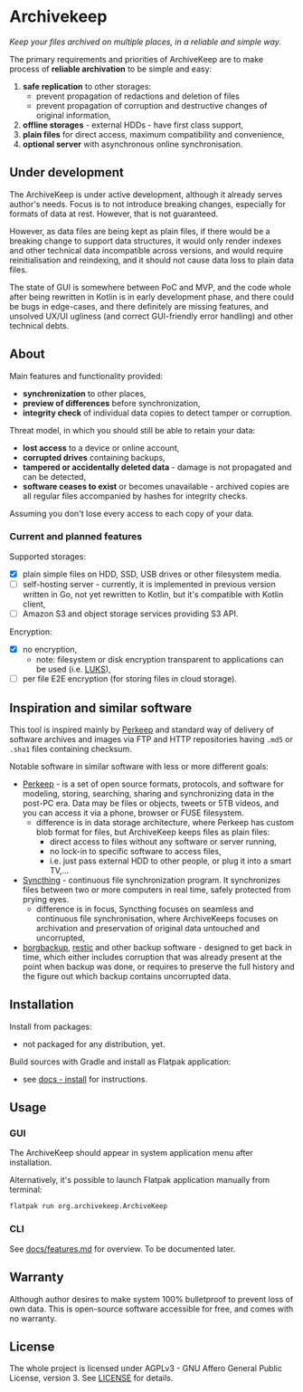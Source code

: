 Archivekeep
===========

_Keep your files archived on multiple places, in a reliable and simple way._

The primary requirements and priorities of ArchiveKeep are to make process of **reliable archivation** to be simple and easy:

1. **safe replication** to other storages:
    - prevent propagation of redactions and deletion of files
    - prevent propagation of corruption and destructive changes of original information, 
2. **offline storages** - external HDDs - have first class support,
3. **plain files** for direct access, maximum compatibility and convenience,
4. **optional server** with asynchronous online synchronisation.

## Under development

The ArchiveKeep is under active development, although it already serves author's needs. Focus is to not introduce breaking changes, especially for formats of data at rest. However, that is not guaranteed.

However, as data files are being kept as plain files, if there would be a breaking change to support data structures, it would only render indexes and other technical data incompatible across versions, and would require reinitialisation and reindexing, and it should not cause data loss to plain data files.

The state of GUI is somewhere between PoC and MVP, and the code whole after being rewritten in Kotlin is in early development phase, and there could be bugs in edge-cases, and there definitely are missing features, and unsolved UX/UI ugliness (and correct GUI-friendly error handling) and other technical debts.

## About

Main features and functionality provided:

- **synchronization** to other places,
- **preview of differences** before synchronization,
- **integrity check** of individual data copies to detect tamper or corruption.

Threat model, in which you should still be able to retain your data:

- **lost access** to a device or online account,
- **corrupted drives** containing backups,
- **tampered or accidentally deleted data** - damage is not propagated and can be detected,
- **software ceases to exist** or becomes unavailable - archived copies are all regular files accompanied by hashes for integrity checks.

Assuming you don't lose every access to each copy of your data.

### Current and planned features

Supported storages:

- [X] plain simple files on HDD, SSD, USB drives or other filesystem media.
- [ ] self-hosting server - currently, it is implemented in previous version written in Go, not yet rewritten to Kotlin, but it's compatible with Kotlin client,
- [ ] Amazon S3 and object storage services providing S3 API.

Encryption:

- [X] no encryption,
  - note: filesystem or disk encryption transparent to applications can be used (i.e. [LUKS]), 
- [ ] per file E2E encryption (for storing files in cloud storage).

## Inspiration and similar software

This tool is inspired mainly by [Perkeep] and standard way of delivery of software archives and images via FTP and HTTP repositories having `.md5` or `.sha1` files containing checksum.

Notable software in similar software with less or more different goals:

- [Perkeep] - is a set of open source formats, protocols, and software for modeling, storing, searching, sharing and synchronizing data in the post-PC era. Data may be files or objects, tweets or 5TB videos, and you can access it via a phone, browser or FUSE filesystem. 
  - difference is in data storage architecture, where Perkeep has custom blob format for files, but ArchiveKeep keeps files as plain files:
    - direct access to files without any software or server running,
    - no lock-in to specific software to access files,
    - i.e. just pass external HDD to other people, or plug it into a smart TV,... 
- [Syncthing] - continuous file synchronization program. It synchronizes files between two or more computers in real time, safely protected from prying eyes.
  - difference is in focus, Syncthing focuses on seamless and continuous file synchronisation, where ArchiveKeeps focuses on archivation and preservation of original data untouched and uncorrupted,
- [borgbackup], [restic] and other backup software - designed to get back in time, which either includes corruption that was already present at the point when backup was done, or requires to preserve the full history and the figure out which backup contains uncorrupted data.

## Installation

Install from packages:

- not packaged for any distribution, yet.

Build sources with Gradle and install as Flatpak application:

- see [docs - install](docs/content/install/index.md) for instructions.

## Usage

### GUI

The ArchiveKeep should appear in system application menu after installation.

Alternatively, it's possible to launch Flatpak application manually from terminal:

```shell
flatpak run org.archivekeep.ArchiveKeep
```

### CLI

See [docs/features.md](docs/content/about/features/index.md) for overview. To be documented later.

## Warranty

Although author desires to make system 100% bulletproof to prevent loss of own data. This is open-source software accessible for free, and comes with no warranty.

## License

The whole project is licensed under AGPLv3 - GNU Affero General Public License, version 3. See [LICENSE](LICENSE) for details.

[Perkeep]: https://perkeep.org/
[Syncthing]: https://syncthing.net/
[BorgBackup]: https://www.borgbackup.org/
[restic]: https://restic.net/
[LUKS]: https://en.wikipedia.org/wiki/Linux_Unified_Key_Setup
